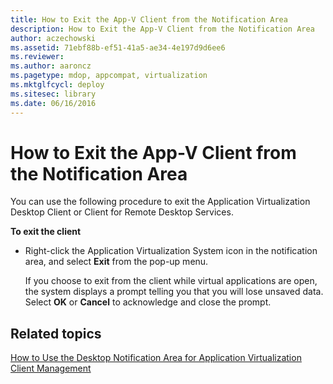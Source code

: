 ```yaml
---
title: How to Exit the App-V Client from the Notification Area
description: How to Exit the App-V Client from the Notification Area
author: aczechowski
ms.assetid: 71ebf88b-ef51-41a5-ae34-4e197d9d6ee6
ms.reviewer:
ms.author: aaroncz
ms.pagetype: mdop, appcompat, virtualization
ms.mktglfcycl: deploy
ms.sitesec: library
ms.date: 06/16/2016
---
```



# How to Exit the App-V Client from the Notification Area


You can use the following procedure to exit the Application Virtualization Desktop Client or Client for Remote Desktop Services.

**To exit the client**

-   Right-click the Application Virtualization System icon in the notification area, and select **Exit** from the pop-up menu.

    If you choose to exit from the client while virtual applications are open, the system displays a prompt telling you that you will lose unsaved data. Select **OK** or **Cancel** to acknowledge and close the prompt.

## Related topics


[How to Use the Desktop Notification Area for Application Virtualization Client Management](how-to-use-the-desktop-notification-area-for-application-virtualization-client-management.md)

 

 





